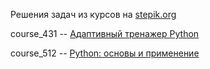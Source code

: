 Решения задач из курсов на [stepik.org](https://stepik.org/)

course_431 -- [Адаптивный тренажер Python](https://stepik.org/course/431)

course_512 -- [Python: основы и применение](https://stepik.org/course/512)